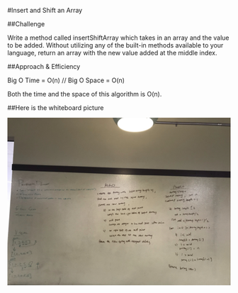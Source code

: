#Insert and Shift an Array

##Challenge

Write a method called insertShiftArray which takes in an array and the value to be added. Without utilizing any of the built-in methods available to your language, return an array with the new value added at the middle index.

##Approach & Efficiency

Big O Time = O(n) // Big O Space = O(n)

Both the time and the space of this algorithm is O(n).

##Here is the whiteboard picture

![whiteboard_img](../../../../../Assets/IMG_0774.jpg)
